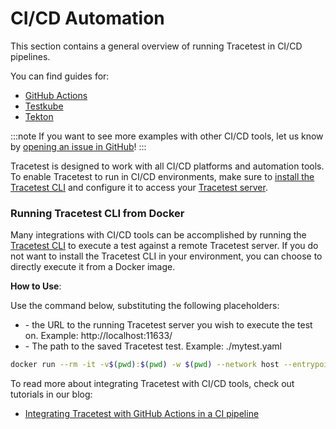 # CI/CD Automation

This section contains a general overview of running Tracetest in CI/CD pipelines.

You can find guides for:

- [GitHub Actions](./github-actions-pipeline)
- [Testkube](./testkube-pipeline)
- [Tekton](./tekton-pipeline)

:::note
If you want to see more examples with other CI/CD tools, let us know by [opening an issue in GitHub](https://github.com/kubeshop/tracetest/issues/new/choose)!
:::

Tracetest is designed to work with all CI/CD platforms and automation tools. To enable Tracetest to run in CI/CD environments, make sure to [install the Tracetest CLI](../getting-started/installation.mdx) and configure it to access your [Tracetest server](../configuration/server.md).

### Running Tracetest CLI from Docker

Many integrations with CI/CD tools can be accomplished by running the [Tracetest CLI](../cli/configuring-your-cli) to execute a test against a remote Tracetest server. If you do not want to install the Tracetest CLI in your environment, you can choose to directly execute it from a Docker image. 

**How to Use**:

Use the command below, substituting the following placeholders:
- <your-tracetest-server-url> - the URL to the running Tracetest server you wish to execute the test on. Example: http://localhost:11633/
- <file-path> - The path to the saved Tracetest test. Example: ./mytest.yaml

```sh
docker run --rm -it -v$(pwd):$(pwd) -w $(pwd) --network host --entrypoint tracetest kubeshop/tracetest:latest -s <your-tracetest-server-url> test run  --definition <file-path> --wait-for-result
```

To read more about integrating Tracetest with CI/CD tools, check out tutorials in our blog:

- [Integrating Tracetest with GitHub Actions in a CI pipeline](https://kubeshop.io/blog/integrating-tracetest-with-github-actions-in-a-ci-pipeline)



